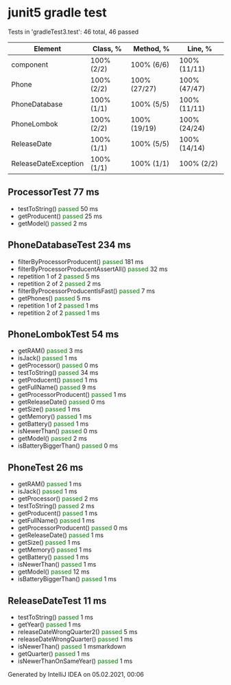 # junit5 gradle test

Tests in 'gradleTest3.test': 46 total, 46 passed

| Element | Class, % | Method, % | Line, % |
|---|---|---|---|
| component | 100% (2/2) | 100% (6/6) | 100% (11/11) |
| Phone	| 100% (2/2) | 100% (27/27) | 100% (47/47) |
| PhoneDatabase| 100% (1/1) | 100% (5/5) | 100% (11/11) |
| PhoneLombok | 100% (2/2) | 100% (19/19) | 100% (24/24) |
| ReleaseDate | 100% (1/1) | 100% (5/5) | 100% (14/14) |
| ReleaseDateException | 100% (1/1) | 100% (1/1) | 100% (2/2) |


## ProcessorTest 77 ms
* testToString() <span style="color:green">passed</span> 50 ms
* getProducent() <span style="color:green">passed</span> 25 ms
* getModel() <span style="color:green">passed</span> 2 ms

## PhoneDatabaseTest 234 ms
* filterByProcessorProducent() <span style="color:green">passed</span> 181 ms
* filterByProcessorProducentAssertAll() <span style="color:green">passed</span> 32 ms
* repetition 1 of 2 <span style="color:green">passed</span> 5 ms
* repetition 2 of 2 <span style="color:green">passed</span> 2 ms
* filterByProcessorProducentIsFast() <span style="color:green">passed</span> 7 ms
* getPhones() <span style="color:green">passed</span> 5 ms
* repetition 1 of 2 <span style="color:green">passed</span> 1 ms
* repetition 2 of 2 <span style="color:green">passed</span> 1 ms

## PhoneLombokTest 54 ms
* getRAM() <span style="color:green">passed</span> 3 ms
* isJack() <span style="color:green">passed</span> 1 ms
* getProcessor() <span style="color:green">passed</span> 0 ms
* testToString() <span style="color:green">passed</span> 34 ms
* getProducent() <span style="color:green">passed</span> 1 ms
* getFullName() <span style="color:green">passed</span> 9 ms
* getProcessorProducent() <span style="color:green">passed</span> 1 ms
* getReleaseDate() <span style="color:green">passed</span> 0 ms
* getSize() <span style="color:green">passed</span> 1 ms
* getMemory() <span style="color:green">passed</span> 1 ms
* getBattery() <span style="color:green">passed</span> 1 ms
* isNewerThan() <span style="color:green">passed</span> 0 ms
* getModel() <span style="color:green">passed</span> 2 ms
* isBatteryBiggerThan() <span style="color:green">passed</span> 0 ms

## PhoneTest 26 ms
* getRAM() <span style="color:green">passed</span> 1 ms
* isJack() <span style="color:green">passed</span> 1 ms
* getProcessor() <span style="color:green">passed</span> 2 ms
* testToString() <span style="color:green">passed</span> 2 ms
* getProducent() <span style="color:green">passed</span> 1 ms
* getFullName() <span style="color:green">passed</span> 1 ms
* getProcessorProducent() <span style="color:green">passed</span> 0 ms
* getReleaseDate() <span style="color:green">passed</span> 1 ms
* getSize() <span style="color:green">passed</span> 1 ms
* getMemory() <span style="color:green">passed</span> 1 ms
* getBattery() <span style="color:green">passed</span> 1 ms
* isNewerThan() <span style="color:green">passed</span> 1 ms
* getModel() <span style="color:green">passed</span> 12 ms
* isBatteryBiggerThan() <span style="color:green">passed</span> 1 ms

## ReleaseDateTest 11 ms
* testToString() <span style="color:green">passed</span> 1 ms
* getYear() <span style="color:green">passed</span> 1 ms
* releaseDateWrongQuarter2() <span style="color:green">passed</span> 5 ms
* releaseDateWrongQuarter() <span style="color:green">passed</span> 1 ms
* isNewerThan() <span style="color:green">passed</span> 1 msmarkdown
* getQuarter() <span style="color:green">passed</span> 1 ms
* isNewerThanOnSameYear() <span style="color:green">passed</span> 1 ms

Generated by IntelliJ IDEA on 05.02.2021, 00:06
